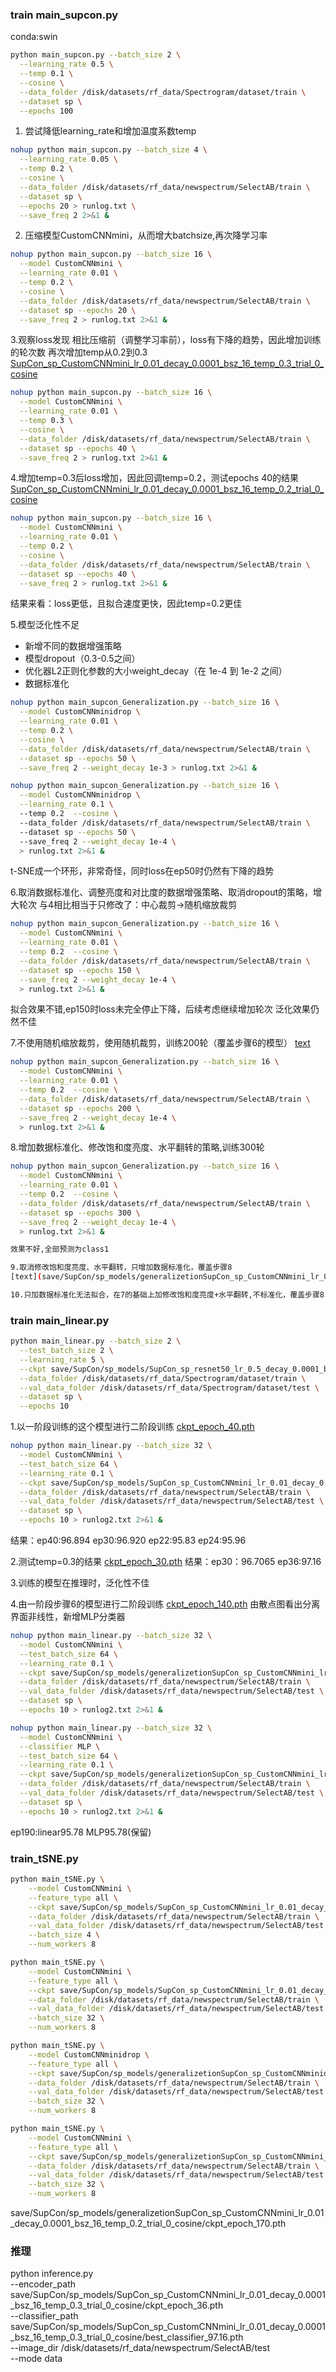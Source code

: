 ### train main_supcon.py
conda:swin

```bash
python main_supcon.py --batch_size 2 \
  --learning_rate 0.5 \
  --temp 0.1 \
  --cosine \
  --data_folder /disk/datasets/rf_data/Spectrogram/dataset/train \
  --dataset sp \
  --epochs 100
  ```

1. 尝试降低learning_rate和增加温度系数temp
```bash
nohup python main_supcon.py --batch_size 4 \
  --learning_rate 0.05 \
  --temp 0.2 \
  --cosine \
  --data_folder /disk/datasets/rf_data/newspectrum/SelectAB/train \
  --dataset sp \
  --epochs 20 > runlog.txt \
  --save_freq 2 2>&1 &
```

2. 压缩模型CustomCNNmini，从而增大batchsize,再次降学习率
```bash
nohup python main_supcon.py --batch_size 16 \
  --model CustomCNNmini \
  --learning_rate 0.01 \
  --temp 0.2 \
  --cosine \
  --data_folder /disk/datasets/rf_data/newspectrum/SelectAB/train \
  --dataset sp --epochs 20 \
  --save_freq 2 > runlog.txt 2>&1 &
```

3.观察loss发现 相比压缩前（调整学习率前），loss有下降的趋势，因此增加训练的轮次数
再次增加temp从0.2到0.3
[SupCon_sp_CustomCNNmini_lr_0.01_decay_0.0001_bsz_16_temp_0.3_trial_0_cosine](save/SupCon/sp_models/SupCon_sp_CustomCNNmini_lr_0.01_decay_0.0001_bsz_16_temp_0.3_trial_0_cosine)
```bash
nohup python main_supcon.py --batch_size 16 \
  --model CustomCNNmini \
  --learning_rate 0.01 \
  --temp 0.3 \
  --cosine \
  --data_folder /disk/datasets/rf_data/newspectrum/SelectAB/train \
  --dataset sp --epochs 40 \
  --save_freq 2 > runlog.txt 2>&1 &
```
4.增加temp=0.3后loss增加，因此回调temp=0.2，测试epochs 40的结果
[SupCon_sp_CustomCNNmini_lr_0.01_decay_0.0001_bsz_16_temp_0.2_trial_0_cosine](save/SupCon/sp_models/SupCon_sp_CustomCNNmini_lr_0.01_decay_0.0001_bsz_16_temp_0.2_trial_0_cosine)
```bash
nohup python main_supcon.py --batch_size 16 \
  --model CustomCNNmini \
  --learning_rate 0.01 \
  --temp 0.2 \
  --cosine \
  --data_folder /disk/datasets/rf_data/newspectrum/SelectAB/train \
  --dataset sp --epochs 40 \
  --save_freq 2 > runlog.txt 2>&1 &
```
结果来看：loss更低，且拟合速度更快，因此temp=0.2更佳


5.模型泛化性不足
- 新增不同的数据增强策略
- 模型dropout（0.3-0.5之间）
- 优化器L2正则化参数的大小weight_decay（在 1e-4 到 1e-2 之间）
- 数据标准化
```bash
nohup python main_supcon_Generalization.py --batch_size 16 \
  --model CustomCNNminidrop \
  --learning_rate 0.01 \
  --temp 0.2 \
  --cosine \
  --data_folder /disk/datasets/rf_data/newspectrum/SelectAB/train \
  --dataset sp --epochs 50 \
  --save_freq 2 --weight_decay 1e-3 > runlog.txt 2>&1 &

nohup python main_supcon_Generalization.py --batch_size 16 \
  --model CustomCNNminidrop \
  --learning_rate 0.1 \ 
  --temp 0.2  --cosine \                                                         
  --data_folder /disk/datasets/rf_data/newspectrum/SelectAB/train \     
  --dataset sp --epochs 50 \                                                                                                    
  --save_freq 2 --weight_decay 1e-4 \
  > runlog.txt 2>&1 &  
```
t-SNE成一个环形，非常奇怪，同时loss在ep50时仍然有下降的趋势

6.取消数据标准化、调整亮度和对比度的数据增强策略、取消dropout的策略，增大轮次
与4相比相当于只修改了：中心裁剪->随机缩放裁剪
```bash
nohup python main_supcon_Generalization.py --batch_size 16 \
  --model CustomCNNmini \
  --learning_rate 0.01 \
  --temp 0.2  --cosine \
  --data_folder /disk/datasets/rf_data/newspectrum/SelectAB/train \
  --dataset sp --epochs 150 \
  --save_freq 2 --weight_decay 1e-4 \
  > runlog.txt 2>&1 &  
```
拟合效果不错,ep150时loss未完全停止下降，后续考虑继续增加轮次
泛化效果仍然不佳

7.不使用随机缩放裁剪，使用随机裁剪，训练200轮（覆盖步骤6的模型）
[text](save/SupCon/sp_models/generalizetionSupCon_sp_CustomCNNmini_lr_0.01_decay_0.0001_bsz_16_temp_0.2_trial_0_cosine)
```bash
nohup python main_supcon_Generalization.py --batch_size 16 \
  --model CustomCNNmini \
  --learning_rate 0.01 \
  --temp 0.2  --cosine \
  --data_folder /disk/datasets/rf_data/newspectrum/SelectAB/train \
  --dataset sp --epochs 200 \
  --save_freq 2 --weight_decay 1e-4 \
  > runlog.txt 2>&1 &  
```

8.增加数据标准化、修改饱和度亮度、水平翻转的策略,训练300轮
```bash
nohup python main_supcon_Generalization.py --batch_size 16 \
  --model CustomCNNmini \
  --learning_rate 0.01 \
  --temp 0.2  --cosine \
  --data_folder /disk/datasets/rf_data/newspectrum/SelectAB/train \
  --dataset sp --epochs 300 \
  --save_freq 2 --weight_decay 1e-4 \
  > runlog.txt 2>&1 &  

效果不好,全部预测为class1

9.取消修改饱和度亮度、水平翻转，只增加数据标准化，覆盖步骤8
[text](save/SupCon/sp_models/generalizetionSupCon_sp_CustomCNNmini_lr_0.01_decay_0.0001_bsz_16_temp_0.2_trial_0_cosine)

10.只加数据标准化无法拟合，在7的基础上加修改饱和度亮度+水平翻转,不标准化，覆盖步骤8
```

### train main_linear.py

```bash
python main_linear.py --batch_size 2 \
  --test_batch_size 2 \
  --learning_rate 5 \
  --ckpt save/SupCon/sp_models/SupCon_sp_resnet50_lr_0.5_decay_0.0001_bsz_2_temp_0.1_trial_0_cosine/last.pth \
  --data_folder /disk/datasets/rf_data/Spectrogram/dataset/train \
  --val_data_folder /disk/datasets/rf_data/Spectrogram/dataset/test \
  --dataset sp \
  --epochs 10
```

1.以一阶段训练的这个模型进行二阶段训练
[ckpt_epoch_40.pth](save/SupCon/sp_models/SupCon_sp_CustomCNNmini_lr_0.01_decay_0.0001_bsz_16_temp_0.2_trial_0_cosine/ckpt_epoch_40.pth)
```bash
nohup python main_linear.py --batch_size 32 \
  --model CustomCNNmini \
  --test_batch_size 64 \
  --learning_rate 0.1 \
  --ckpt save/SupCon/sp_models/SupCon_sp_CustomCNNmini_lr_0.01_decay_0.0001_bsz_16_temp_0.2_trial_0_cosine/ckpt_epoch_30.pth \
  --data_folder /disk/datasets/rf_data/newspectrum/SelectAB/train \
  --val_data_folder /disk/datasets/rf_data/newspectrum/SelectAB/test \
  --dataset sp \
  --epochs 10 > runlog2.txt 2>&1 &
```
结果：ep40:96.894 ep30:96.920 ep22:95.83  ep24:95.96

2.测试temp=0.3的结果
[ckpt_epoch_30.pth](save/SupCon/sp_models/SupCon_sp_CustomCNNmini_lr_0.01_decay_0.0001_bsz_16_temp_0.3_trial_0_cosine/ckpt_epoch_30.pth)
结果：ep30：96.7065  ep36:97.16

3.训练的模型在推理时，泛化性不佳

4.由一阶段步骤6的模型进行二阶段训练
[ckpt_epoch_140.pth](save/SupCon/sp_models/generalizetionSupCon_sp_CustomCNNmini_lr_0.01_decay_0.0001_bsz_16_temp_0.2_trial_0_cosine/ckpt_epoch_140.pth)
由散点图看出分离界面非线性，新增MLP分类器
```bash
nohup python main_linear.py --batch_size 32 \
  --model CustomCNNmini \
  --test_batch_size 64 \
  --learning_rate 0.1 \
  --ckpt save/SupCon/sp_models/generalizetionSupCon_sp_CustomCNNmini_lr_0.01_decay_0.0001_bsz_16_temp_0.2_trial_0_cosine/ckpt_epoch_140.pth \
  --data_folder /disk/datasets/rf_data/newspectrum/SelectAB/train \
  --val_data_folder /disk/datasets/rf_data/newspectrum/SelectAB/test \
  --dataset sp \
  --epochs 10 > runlog2.txt 2>&1 &

nohup python main_linear.py --batch_size 32 \
  --model CustomCNNmini \
  --classifier MLP \
  --test_batch_size 64 \
  --learning_rate 0.1 \
  --ckpt save/SupCon/sp_models/generalizetionSupCon_sp_CustomCNNmini_lr_0.01_decay_0.0001_bsz_16_temp_0.2_trial_0_cosine/ckpt_epoch_190.pth \
  --data_folder /disk/datasets/rf_data/newspectrum/SelectAB/train \
  --val_data_folder /disk/datasets/rf_data/newspectrum/SelectAB/test \
  --dataset sp \
  --epochs 10 > runlog2.txt 2>&1 &
```
ep190:linear95.78 MLP95.78(保留)

### train_tSNE.py
```bash
python main_tSNE.py \
    --model CustomCNNmini \
    --feature_type all \
    --ckpt save/SupCon/sp_models/SupCon_sp_CustomCNNmini_lr_0.01_decay_0.0001_bsz_16_temp_0.3_trial_0_cosine/ckpt_epoch_30.pth \
    --data_folder /disk/datasets/rf_data/newspectrum/SelectAB/train \
    --val_data_folder /disk/datasets/rf_data/newspectrum/SelectAB/test \
    --batch_size 4 \
    --num_workers 8

python main_tSNE.py \
    --model CustomCNNmini \
    --feature_type all \
    --ckpt save/SupCon/sp_models/SupCon_sp_CustomCNNmini_lr_0.01_decay_0.0001_bsz_16_temp_0.2_trial_0_cosine/ckpt_epoch_26.pth \
    --data_folder /disk/datasets/rf_data/newspectrum/SelectAB/train \
    --val_data_folder /disk/datasets/rf_data/newspectrum/SelectAB/test \
    --batch_size 32 \
    --num_workers 8

python main_tSNE.py \
    --model CustomCNNminidrop \
    --feature_type all \
    --ckpt save/SupCon/sp_models/generalizetionSupCon_sp_CustomCNNminidrop_lr_0.1_decay_0.0001_bsz_16_temp_0.2_trial_0_cosine/ckpt_epoch_18.pth \
    --data_folder /disk/datasets/rf_data/newspectrum/SelectAB/train \
    --val_data_folder /disk/datasets/rf_data/newspectrum/SelectAB/test \
    --batch_size 32 \
    --num_workers 8

python main_tSNE.py \
    --model CustomCNNmini \
    --feature_type all \
    --ckpt save/SupCon/sp_models/generalizetionSupCon_sp_CustomCNNmini_lr_0.01_decay_0.0001_bsz_16_temp_0.2_trial_0_cosine/ckpt_epoch_140.pth \
    --data_folder /disk/datasets/rf_data/newspectrum/SelectAB/train \
    --val_data_folder /disk/datasets/rf_data/newspectrum/SelectAB/test \
    --batch_size 32 \
    --num_workers 8
```
save/SupCon/sp_models/generalizetionSupCon_sp_CustomCNNmini_lr_0.01_decay_0.0001_bsz_16_temp_0.2_trial_0_cosine/ckpt_epoch_170.pth

### 推理
python inference.py \
--encoder_path save/SupCon/sp_models/SupCon_sp_CustomCNNmini_lr_0.01_decay_0.0001_bsz_16_temp_0.3_trial_0_cosine/ckpt_epoch_36.pth \
--classifier_path save/SupCon/sp_models/SupCon_sp_CustomCNNmini_lr_0.01_decay_0.0001_bsz_16_temp_0.3_trial_0_cosine/best_classifier_97.16.pth \
--image_dir /disk/datasets/rf_data/newspectrum/SelectAB/test \
--mode data